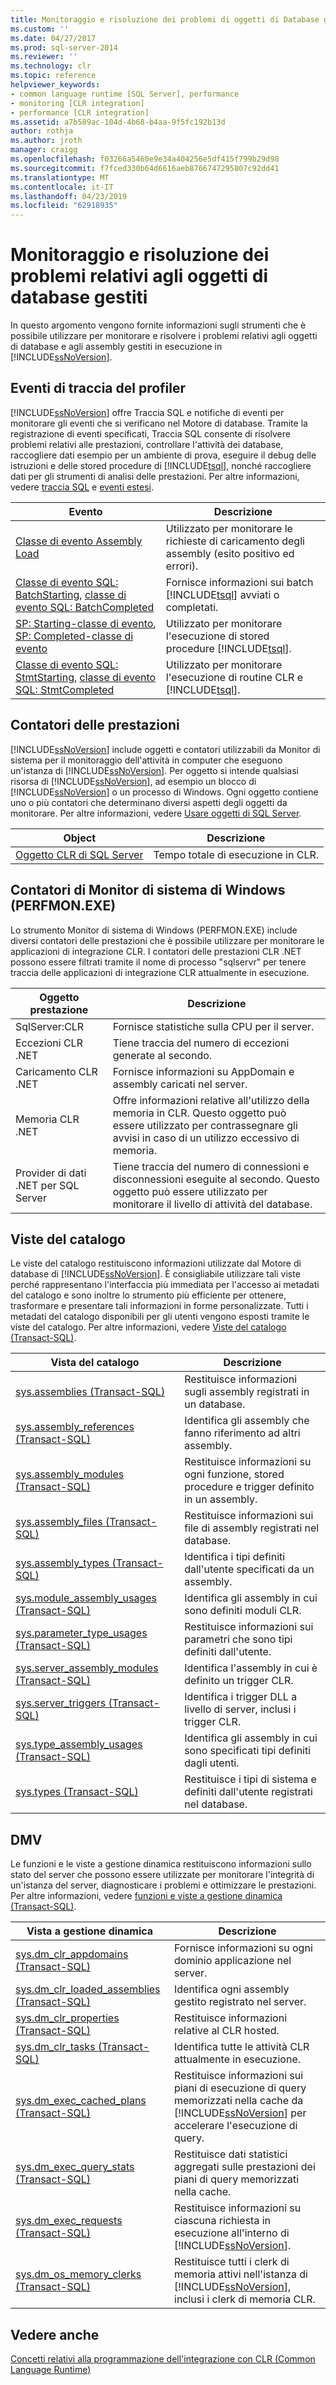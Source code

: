 ```yaml
---
title: Monitoraggio e risoluzione dei problemi di oggetti di Database gestiti | Microsoft Docs
ms.custom: ''
ms.date: 04/27/2017
ms.prod: sql-server-2014
ms.reviewer: ''
ms.technology: clr
ms.topic: reference
helpviewer_keywords:
- common language runtime [SQL Server], performance
- monitoring [CLR integration]
- performance [CLR integration]
ms.assetid: a7b589ac-104d-4b68-b4aa-9f5fc192b13d
author: rothja
ms.author: jroth
manager: craigg
ms.openlocfilehash: f03266a5460e9e34a404256e5df415f799b29d98
ms.sourcegitcommit: f7fced330b64d6616aeb8766747295807c92dd41
ms.translationtype: MT
ms.contentlocale: it-IT
ms.lasthandoff: 04/23/2019
ms.locfileid: "62918935"
---
```

# <a name="monitoring-and-troubleshooting-managed-database-objects"></a>Monitoraggio e risoluzione dei problemi relativi agli oggetti di database gestiti
  In questo argomento vengono fornite informazioni sugli strumenti che è possibile utilizzare per monitorare e risolvere i problemi relativi agli oggetti di database e agli assembly gestiti in esecuzione in [!INCLUDE[ssNoVersion](../../../includes/ssnoversion-md.md)].  
  
## <a name="profiler-trace-events"></a>Eventi di traccia del profiler  
 [!INCLUDE[ssNoVersion](../../../includes/ssnoversion-md.md)] offre Traccia SQL e notifiche di eventi per monitorare gli eventi che si verificano nel Motore di database. Tramite la registrazione di eventi specificati, Traccia SQL consente di risolvere problemi relativi alle prestazioni, controllare l'attività dei database, raccogliere dati esempio per un ambiente di prova, eseguire il debug delle istruzioni e delle stored procedure di [!INCLUDE[tsql](../../../includes/tsql-md.md)], nonché raccogliere dati per gli strumenti di analisi delle prestazioni. Per altre informazioni, vedere [traccia SQL](../sql-trace/sql-trace.md) e [eventi estesi](../extended-events/extended-events.md).  
  
|Evento|Descrizione|  
|-----------|-----------------|  
|[Classe di evento Assembly Load](../../database-engine/assembly-load-event-class.md)|Utilizzato per monitorare le richieste di caricamento degli assembly (esito positivo ed errori).|  
|[Classe di evento SQL: BatchStarting](../event-classes/sql-batchstarting-event-class.md), [classe di evento SQL: BatchCompleted](../event-classes/sql-batchcompleted-event-class.md)|Fornisce informazioni sui batch [!INCLUDE[tsql](../../../includes/tsql-md.md)] avviati o completati.|  
|[SP: Starting-classe di evento](../event-classes/sp-starting-event-class.md), [SP: Completed-classe di evento](../event-classes/sp-completed-event-class.md)|Utilizzato per monitorare l'esecuzione di stored procedure [!INCLUDE[tsql](../../../includes/tsql-md.md)].|  
|[Classe di evento SQL: StmtStarting](../event-classes/sql-stmtstarting-event-class.md), [classe di evento SQL: StmtCompleted](../event-classes/sql-stmtcompleted-event-class.md)|Utilizzato per monitorare l'esecuzione di routine CLR e [!INCLUDE[tsql](../../../includes/tsql-md.md)].|  
  
## <a name="performance-counters"></a>Contatori delle prestazioni  
 [!INCLUDE[ssNoVersion](../../../includes/ssnoversion-md.md)] include oggetti e contatori utilizzabili da Monitor di sistema per il monitoraggio dell'attività in computer che eseguono un'istanza di [!INCLUDE[ssNoVersion](../../../includes/ssnoversion-md.md)]. Per oggetto si intende qualsiasi risorsa di [!INCLUDE[ssNoVersion](../../../includes/ssnoversion-md.md)], ad esempio un blocco di [!INCLUDE[ssNoVersion](../../../includes/ssnoversion-md.md)] o un processo di Windows. Ogni oggetto contiene uno o più contatori che determinano diversi aspetti degli oggetti da monitorare. Per altre informazioni, vedere [Usare oggetti di SQL Server](../performance-monitor/use-sql-server-objects.md).  
  
|Object|Descrizione|  
|------------|-----------------|  
|[Oggetto CLR di SQL Server](../performance-monitor/sql-server-clr-object.md)|Tempo totale di esecuzione in CLR.|  
  
## <a name="windows-system-monitor-perfmonexe-counters"></a>Contatori di Monitor di sistema di Windows (PERFMON.EXE)  
 Lo strumento Monitor di sistema di Windows (PERFMON.EXE) include diversi contatori delle prestazioni che è possibile utilizzare per monitorare le applicazioni di integrazione CLR. I contatori delle prestazioni CLR .NET possono essere filtrati tramite il nome di processo "sqlservr" per tenere traccia delle applicazioni di integrazione CLR attualmente in esecuzione.  
  
|Oggetto prestazione|Descrizione|  
|------------------------|-----------------|  
|SqlServer:CLR|Fornisce statistiche sulla CPU per il server.|  
|Eccezioni CLR .NET|Tiene traccia del numero di eccezioni generate al secondo.|  
|Caricamento CLR .NET|Fornisce informazioni su AppDomain e assembly caricati nel server.|  
|Memoria CLR .NET|Offre informazioni relative all'utilizzo della memoria in CLR. Questo oggetto può essere utilizzato per contrassegnare gli avvisi in caso di un utilizzo eccessivo di memoria.|  
|Provider di dati .NET per SQL Server|Tiene traccia del numero di connessioni e disconnessioni eseguite al secondo. Questo oggetto può essere utilizzato per monitorare il livello di attività del database.|  
  
## <a name="catalog-views"></a>Viste del catalogo  
 Le viste del catalogo restituiscono informazioni utilizzate dal Motore di database di [!INCLUDE[ssNoVersion](../../../includes/ssnoversion-md.md)]. È consigliabile utilizzare tali viste perché rappresentano l'interfaccia più immediata per l'accesso ai metadati del catalogo e sono inoltre lo strumento più efficiente per ottenere, trasformare e presentare tali informazioni in forme personalizzate. Tutti i metadati del catalogo disponibili per gli utenti vengono esposti tramite le viste del catalogo. Per altre informazioni, vedere [Viste del catalogo &#40;Transact-SQL&#41;](/sql/relational-databases/system-catalog-views/catalog-views-transact-sql).  
  
|Vista del catalogo|Descrizione|  
|------------------|-----------------|  
|[sys.assemblies &#40;Transact-SQL&#41;](/sql/relational-databases/system-catalog-views/sys-assemblies-transact-sql)|Restituisce informazioni sugli assembly registrati in un database.|  
|[sys.assembly_references &#40;Transact-SQL&#41;](/sql/relational-databases/system-catalog-views/sys-assembly-references-transact-sql)|Identifica gli assembly che fanno riferimento ad altri assembly.|  
|[sys.assembly_modules &#40;Transact-SQL&#41;](/sql/relational-databases/system-catalog-views/sys-assembly-modules-transact-sql)|Restituisce informazioni su ogni funzione, stored procedure e trigger definito in un assembly.|  
|[sys.assembly_files &#40;Transact-SQL&#41;](/sql/relational-databases/system-catalog-views/sys-assembly-files-transact-sql)|Restituisce informazioni sui file di assembly registrati nel database.|  
|[sys.assembly_types &#40;Transact-SQL&#41;](/sql/relational-databases/system-catalog-views/sys-assembly-types-transact-sql)|Identifica i tipi definiti dall'utente specificati da un assembly.|  
|[sys.module_assembly_usages &#40;Transact-SQL&#41;](/sql/relational-databases/system-catalog-views/sys-module-assembly-usages-transact-sql)|Identifica gli assembly in cui sono definiti moduli CLR.|  
|[sys.parameter_type_usages &#40;Transact-SQL&#41;](/sql/relational-databases/system-catalog-views/sys-parameter-type-usages-transact-sql)|Restituisce informazioni sui parametri che sono tipi definiti dall'utente.|  
|[sys.server_assembly_modules &#40;Transact-SQL&#41;](/sql/relational-databases/system-catalog-views/sys-server-assembly-modules-transact-sql)|Identifica l'assembly in cui è definito un trigger CLR.|  
|[sys.server_triggers &#40;Transact-SQL&#41;](/sql/relational-databases/system-catalog-views/sys-server-triggers-transact-sql)|Identifica i trigger DLL a livello di server, inclusi i trigger CLR.|  
|[sys.type_assembly_usages &#40;Transact-SQL&#41;](/sql/relational-databases/system-catalog-views/sys-type-assembly-usages-transact-sql)|Identifica gli assembly in cui sono specificati tipi definiti dagli utenti.|  
|[sys.types &#40;Transact-SQL&#41;](/sql/relational-databases/system-catalog-views/sys-types-transact-sql)|Restituisce i tipi di sistema e definiti dall'utente registrati nel database.|  
  
## <a name="dynamic-management-views"></a>DMV  
 Le funzioni e le viste a gestione dinamica restituiscono informazioni sullo stato del server che possono essere utilizzate per monitorare l'integrità di un'istanza del server, diagnosticare i problemi e ottimizzare le prestazioni. Per altre informazioni, vedere [funzioni e viste a gestione dinamica &#40;Transact-SQL&#41;](../views/views.md).  
  
|Vista a gestione dinamica|Descrizione|  
|---------|-----------------|  
|[sys.dm_clr_appdomains &#40;Transact-SQL&#41;](/sql/relational-databases/system-dynamic-management-views/sys-dm-clr-appdomains-transact-sql)|Fornisce informazioni su ogni dominio applicazione nel server.|  
|[sys.dm_clr_loaded_assemblies &#40;Transact-SQL&#41;](/sql/relational-databases/system-dynamic-management-views/sys-dm-clr-loaded-assemblies-transact-sql)|Identifica ogni assembly gestito registrato nel server.|  
|[sys.dm_clr_properties &#40;Transact-SQL&#41;](/sql/relational-databases/system-dynamic-management-views/sys-dm-clr-properties-transact-sql)|Restituisce informazioni relative al CLR hosted.|  
|[sys.dm_clr_tasks &#40;Transact-SQL&#41;](/sql/relational-databases/system-dynamic-management-views/sys-dm-clr-tasks-transact-sql)|Identifica tutte le attività CLR attualmente in esecuzione.|  
|[sys.dm_exec_cached_plans &#40;Transact-SQL&#41;](/sql/relational-databases/system-dynamic-management-views/sys-dm-exec-cached-plans-transact-sql)|Restituisce informazioni sui piani di esecuzione di query memorizzati nella cache da [!INCLUDE[ssNoVersion](../../../includes/ssnoversion-md.md)] per accelerare l'esecuzione di query.|  
|[sys.dm_exec_query_stats &#40;Transact-SQL&#41;](/sql/relational-databases/system-dynamic-management-views/sys-dm-exec-query-stats-transact-sql)|Restituisce dati statistici aggregati sulle prestazioni dei piani di query memorizzati nella cache.|  
|[sys.dm_exec_requests &#40;Transact-SQL&#41;](/sql/relational-databases/system-dynamic-management-views/sys-dm-exec-requests-transact-sql)|Restituisce informazioni su ciascuna richiesta in esecuzione all'interno di [!INCLUDE[ssNoVersion](../../../includes/ssnoversion-md.md)].|  
|[sys.dm_os_memory_clerks &#40;Transact-SQL&#41;](/sql/relational-databases/system-dynamic-management-views/sys-dm-os-memory-clerks-transact-sql)|Restituisce tutti i clerk di memoria attivi nell'istanza di [!INCLUDE[ssNoVersion](../../../includes/ssnoversion-md.md)], inclusi i clerk di memoria CLR.|  
  
## <a name="see-also"></a>Vedere anche  
 [Concetti relativi alla programmazione dell'integrazione con CLR &#40;Common Language Runtime&#41;](../../relational-databases/clr-integration/common-language-runtime-clr-integration-programming-concepts.md)  
  
  

